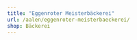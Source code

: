 ```yaml
---
title: "Eggenroter Meisterbäckerei"
url: /aalen/eggenroter-meisterbaeckerei/
shop: Bäckerei
---
```

